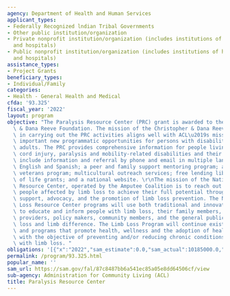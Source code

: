 ```yaml
---
agency: Department of Health and Human Services
applicant_types:
- Federally Recognized lndian Tribal Governments
- Other public institution/organization
- Private nonprofit institution/organization (includes institutions of higher education
  and hospitals)
- Public nonprofit institution/organization (includes institutions of higher education
  and hospitals)
assistance_types:
- Project Grants
beneficiary_types:
- Individual/Family
categories:
- Health - General Health and Medical
cfda: '93.325'
fiscal_year: '2022'
layout: program
objective: "The Paralysis Resource Center (PRC) grant is awarded to the Christopher\
  \ & Dana Reeve Foundation. The mission of the Christopher & Dana Reeve Foundation\
  \ in carrying out the PRC activities aligns well with ACL\u2019s mission and provides\
  \ important new programmatic opportunities for persons with disabilities and older\
  \ adults. The PRC provides comprehensive information for people living with spinal\
  \ cord injury, paralysis and mobility-related disabilities and their families. Resources\
  \ include information and referral by phone and email in multiple languages including\
  \ English and Spanish; a peer and family support mentoring program; a military and\
  \ veterans program; multicultural outreach services; free lending library; quality\
  \ of life grants; and a national website. \r\nThe mission of the National Limb Loss\
  \ Resource Center, operated by the Amputee Coalition is to reach out to and empower\
  \ people affected by limb loss to achieve their full potential through education,\
  \ support, advocacy, and the promotion of limb loss prevention. The National Limb\
  \ Loss Resource Center programs will use both traditional and innovative approaches\
  \ to educate and inform people with limb loss, their family members, health care\
  \ providers, policy makers, community members, and the general public about limb\
  \ loss and limb difference. The Limb Loss Program will continue existing activities\
  \ and programs that promote health, wellness and the adoption of healthy behaviors\
  \ with the objective of preventing and/or reducing chronic conditions associated\
  \ with limb loss. "
obligations: '[{"x":"2022","sam_estimate":0.0,"sam_actual":10185000.0,"usa_spending_actual":13637740.74},{"x":"2023","sam_estimate":14028297.0,"sam_actual":0.0,"usa_spending_actual":12728297.65},{"x":"2024","sam_estimate":0.0,"sam_actual":0.0,"usa_spending_actual":0.0}]'
permalink: /program/93.325.html
popular_name: ''
sam_url: https://sam.gov/fal/87c8487bb6a541ec85a05e8dd64506cf/view
sub-agency: Administration for Community Living (ACL)
title: Paralysis Resource Center
---
```

